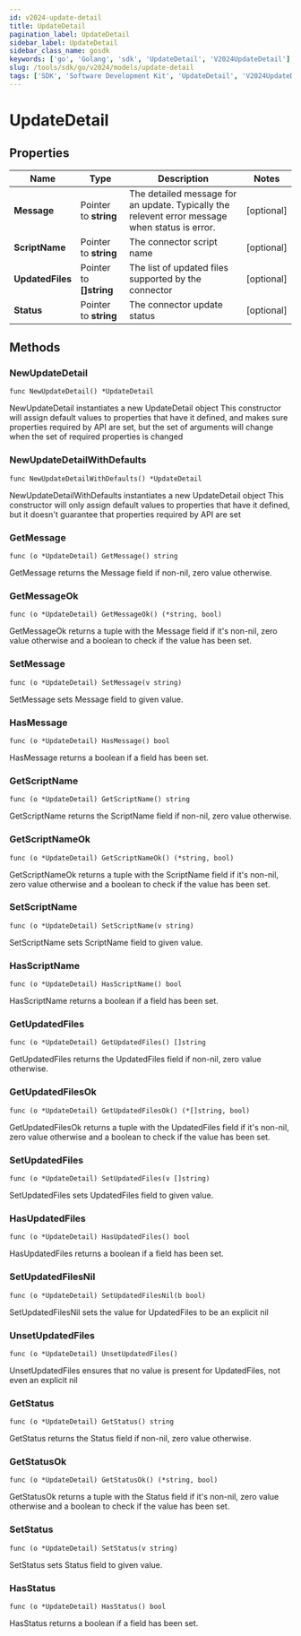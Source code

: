 ```yaml
---
id: v2024-update-detail
title: UpdateDetail
pagination_label: UpdateDetail
sidebar_label: UpdateDetail
sidebar_class_name: gosdk
keywords: ['go', 'Golang', 'sdk', 'UpdateDetail', 'V2024UpdateDetail']
slug: /tools/sdk/go/v2024/models/update-detail
tags: ['SDK', 'Software Development Kit', 'UpdateDetail', 'V2024UpdateDetail']
---
```


# UpdateDetail

## Properties

| Name | Type | Description | Notes |
| --- | --- | --- | --- |
| **Message** | Pointer to **string** | The detailed message for an update. Typically the relevent error message when status is error. | [optional] |
| **ScriptName** | Pointer to **string** | The connector script name | [optional] |
| **UpdatedFiles** | Pointer to **[]string** | The list of updated files supported by the connector | [optional] |
| **Status** | Pointer to **string** | The connector update status | [optional] |

## Methods

### NewUpdateDetail

`func NewUpdateDetail() *UpdateDetail`

NewUpdateDetail instantiates a new UpdateDetail object This constructor will assign default values to properties that have it defined, and makes sure properties required by API are set, but the set of arguments will change when the set of required properties is changed

### NewUpdateDetailWithDefaults

`func NewUpdateDetailWithDefaults() *UpdateDetail`

NewUpdateDetailWithDefaults instantiates a new UpdateDetail object This constructor will only assign default values to properties that have it defined, but it doesn't guarantee that properties required by API are set

### GetMessage

`func (o *UpdateDetail) GetMessage() string`

GetMessage returns the Message field if non-nil, zero value otherwise.

### GetMessageOk

`func (o *UpdateDetail) GetMessageOk() (*string, bool)`

GetMessageOk returns a tuple with the Message field if it's non-nil, zero value otherwise and a boolean to check if the value has been set.

### SetMessage

`func (o *UpdateDetail) SetMessage(v string)`

SetMessage sets Message field to given value.

### HasMessage

`func (o *UpdateDetail) HasMessage() bool`

HasMessage returns a boolean if a field has been set.

### GetScriptName

`func (o *UpdateDetail) GetScriptName() string`

GetScriptName returns the ScriptName field if non-nil, zero value otherwise.

### GetScriptNameOk

`func (o *UpdateDetail) GetScriptNameOk() (*string, bool)`

GetScriptNameOk returns a tuple with the ScriptName field if it's non-nil, zero value otherwise and a boolean to check if the value has been set.

### SetScriptName

`func (o *UpdateDetail) SetScriptName(v string)`

SetScriptName sets ScriptName field to given value.

### HasScriptName

`func (o *UpdateDetail) HasScriptName() bool`

HasScriptName returns a boolean if a field has been set.

### GetUpdatedFiles

`func (o *UpdateDetail) GetUpdatedFiles() []string`

GetUpdatedFiles returns the UpdatedFiles field if non-nil, zero value otherwise.

### GetUpdatedFilesOk

`func (o *UpdateDetail) GetUpdatedFilesOk() (*[]string, bool)`

GetUpdatedFilesOk returns a tuple with the UpdatedFiles field if it's non-nil, zero value otherwise and a boolean to check if the value has been set.

### SetUpdatedFiles

`func (o *UpdateDetail) SetUpdatedFiles(v []string)`

SetUpdatedFiles sets UpdatedFiles field to given value.

### HasUpdatedFiles

`func (o *UpdateDetail) HasUpdatedFiles() bool`

HasUpdatedFiles returns a boolean if a field has been set.

### SetUpdatedFilesNil

`func (o *UpdateDetail) SetUpdatedFilesNil(b bool)`

SetUpdatedFilesNil sets the value for UpdatedFiles to be an explicit nil

### UnsetUpdatedFiles

`func (o *UpdateDetail) UnsetUpdatedFiles()`

UnsetUpdatedFiles ensures that no value is present for UpdatedFiles, not even an explicit nil

### GetStatus

`func (o *UpdateDetail) GetStatus() string`

GetStatus returns the Status field if non-nil, zero value otherwise.

### GetStatusOk

`func (o *UpdateDetail) GetStatusOk() (*string, bool)`

GetStatusOk returns a tuple with the Status field if it's non-nil, zero value otherwise and a boolean to check if the value has been set.

### SetStatus

`func (o *UpdateDetail) SetStatus(v string)`

SetStatus sets Status field to given value.

### HasStatus

`func (o *UpdateDetail) HasStatus() bool`

HasStatus returns a boolean if a field has been set.
